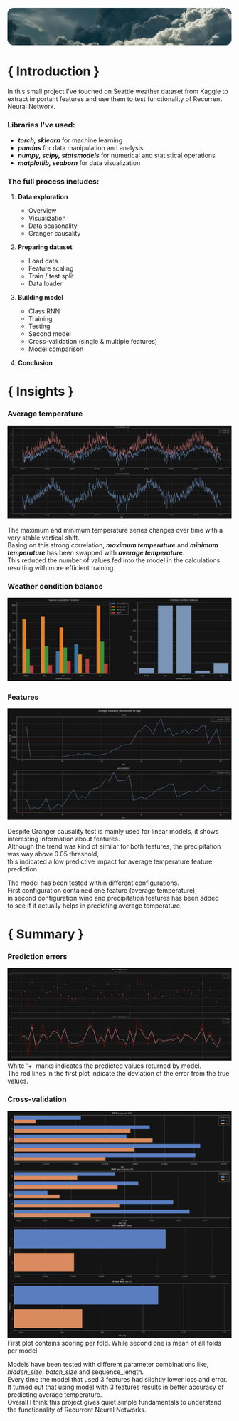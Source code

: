 ![bg](./media/bg.png)

# { Introduction }
In this small project I've touched on Seattle weather dataset from Kaggle to extract important features
and use them to test functionality of Recurrent Neural Network.
### Libraries I've used:
- ***torch, sklearn*** for machine learning
- ***pandas*** for data manipulation and analysis
- ***numpy, scipy, statsmodels*** for numerical and statistical operations
- ***matplotlib, seaborn*** for data visualization

### The full process includes:
1) **Data exploration**
   - Overview
   - Visualization
   - Data seasonality
   - Granger causality

2) **Preparing dataset**
   - Load data
   - Feature scaling
   - Train / test split
   - Data loader

3) **Building model**
   - Class RNN
   - Training
   - Testing
   - Second model
   - Cross-validation (single & multiple features)
   - Model comparison

4) **Conclusion**


# { Insights }

### Average temperature
![temp-avg](./media/temp-avg.png)

The maximum and minimum temperature series changes over time with a very stable vertical shift. <br>
Basing on this strong correlation, _**maximum temperature**_ and _**minimum temperature**_ has been swapped with _**average temperature**_. <br>
This reduced the number of values fed into the model in the calculations resulting with more efficient training.

### Weather condition balance
![balance](./media/balance.png)

### Features
![granger](./media/granger.png)

Despite Granger causality test is mainly used for linear models, it shows interesting information about features. <br>
Although the trend was kind of similar for both features, the precipitation was way above 0.05 threshold, <br>
this indicated a low predictive impact for average temperature feature prediction. <br>

The model has been tested within different configurations. <br>
First configuration contained one feature (average temperature), <br>
in second configuration wind and precipitation features has been added <br>
to see if it actually helps in predicting average temperature.


# { Summary }

### Prediction errors
![pred-1](./media/pred-1.png)
White '+' marks indicates the predicted values returned by model. <br>
The red lines in the first plot indicate the deviation of the error from the true values.
### Cross-validation
![summary](./media/summary.png)
First plot contains scoring per fold. While second one is mean of all folds per model.

Models have been tested with different parameter combinations like, _hidden_size_, _batch_size_ and sequence_length. <br>
Every time the model that used 3 features had slightly lower loss and error. <br>
It turned out that using model with 3 features results in better accuracy of predicting average temperature. <br>
Overall I think this project gives quiet simple fundamentals to understand the functionality of Recurrent Neural Networks.
